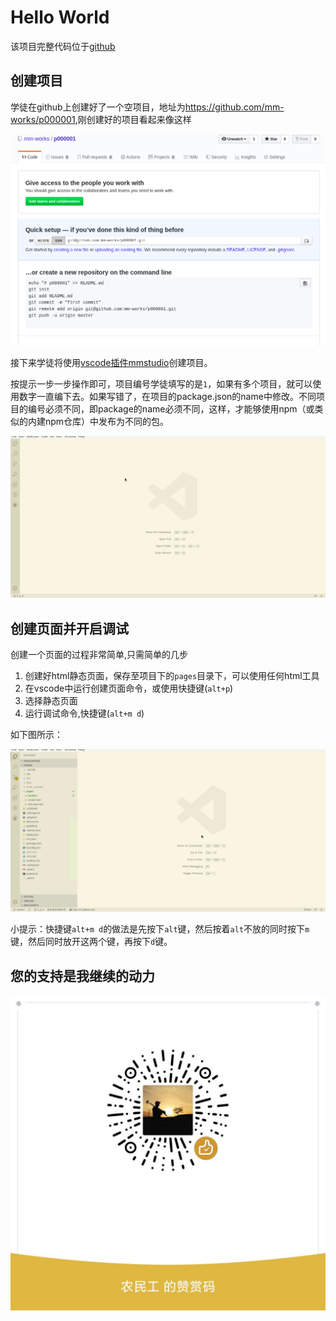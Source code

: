 # Hello World

该项目完整代码位于[github](https://github.com/mm-works/p000001)

## 创建项目

学徒在github上创建好了一个空项目，地址为<https://github.com/mm-works/p000001>,刚创建好的项目看起来像这样

![空项目](../images/2020-04-14-17-49-46.png)

接下来学徒将使用[vscode插件mmstudio](https://marketplace.visualstudio.com/items?itemName=mm.mmstudio)创建项目。

按提示一步一步操作即可，项目编号学徒填写的是`1`，如果有多个项目，就可以使用数字一直编下去。如果写错了，在项目的package.json的name中修改。不同项目的编号必须不同，即package的name必须不同，这样，才能够使用npm（或类似的内建npm仓库）中发布为不同的包。

![创建项目](../images/2020-04-14-19-50.gif)

## 创建页面并开启调试

创建一个页面的过程非常简单,只需简单的几步

1. 创建好html静态页面，保存至项目下的`pages`目录下，可以使用任何html工具
1. 在vscode中运行创建页面命令，或使用快捷键(`alt+p`)
1. 选择静态页面
1. 运行调试命令,快捷键(`alt+m d`)

如下图所示：

![创建页面](../images/2020-04-15-15-45.gif)

小提示：快捷键`alt+m d`的做法是先按下`alt`键，然后按着`alt`不放的同时按下`m`键，然后同时放开这两个键，再按下`d`键。

## 您的支持是我继续的动力

![打赏](../images/dashang.jpg)
